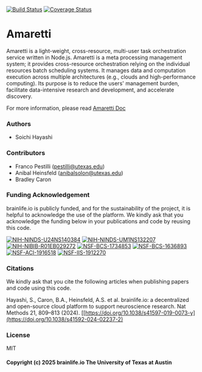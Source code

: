 [![Build Status](https://travis-ci.org/soichih/sca-wf.svg?branch=master)](https://travis-ci.org/soichih/sca-wf)
[![Coverage Status](https://coveralls.io/repos/github/soichih/sca-wf/badge.svg?branch=master)](https://coveralls.io/github/soichih/sca-wf?branch=master)

# Amaretti

Amaretti is a light-weight, cross-resource, multi-user task orchestration service written in Node.js. Amaretti is a meta processing management system; it provides cross-resource orchestration relying on the individual resources batch scheduling systems. It manages data and computation execution across multiple architectures (e.g., clouds and high-performance computing). Its purpose is to reduce the users' management burden, facilitate data-intensive research and development, and accelerate discovery.

For more information, please read [Amaretti Doc](https://brainlife.github.io/amaretti/)

### Authors
- Soichi Hayashi

### Contributors
- Franco Pestilli (pestilli@utexas.edu)
- Anibal Heinsfeld (anibalsolon@utexas.edu)
- Bradley Caron 

### Funding Acknowledgement
brainlife.io is publicly funded, and for the sustainability of the project, it is helpful to acknowledge the use of the platform. We kindly ask that you acknowledge the funding below in your publications and code by reusing this code.

[![NIH-NINDS-U24NS140384](https://img.shields.io/badge/NIH_NINDS-U24NS140384-green.svg)](https://reporter.nih.gov/search/n5PdgpeDckOpoeiPMDJMGw/project-details/11033905)
[![NIH-NINDS-UM1NS132207](https://img.shields.io/badge/NIH_NINDS-UM1NS132207-green.svg)](https://reporter.nih.gov/search/UJl7aWnoa0mtiHolO7GSAA/project-details/10929386)
[![NIH-NIBIB-R01EB029272](https://img.shields.io/badge/NIH_NIBIB-R01EB029272-green.svg)](https://reporter.nih.gov/search/r0i5-tebcECW9FNg-JRQXQ/project-details/10253558)
[![NSF-BCS-1734853](https://img.shields.io/badge/NSF_BCS-1734853-blue.svg)](https://nsf.gov/awardsearch/showAward?AWD_ID=1734853)
[![NSF-BCS-1636893](https://img.shields.io/badge/NSF_BCS-1636893-blue.svg)](https://nsf.gov/awardsearch/showAward?AWD_ID=1636893)
[![NSF-ACI-1916518](https://img.shields.io/badge/NSF_ACI-1916518-blue.svg)](https://nsf.gov/awardsearch/showAward?AWD_ID=1916518)
[![NSF-IIS-1912270](https://img.shields.io/badge/NSF_IIS-1912270-blue.svg)](https://nsf.gov/awardsearch/showAward?AWD_ID=1912270)

### Citations
We kindly ask that you cite the following articles when publishing papers and code using this code.

Hayashi, S., Caron, B.A., Heinsfeld, A.S. et al. brainlife.io: a decentralized and open-source cloud platform to support neuroscience research. Nat Methods 21, 809–813 (2024). [[https://doi.org/10.1038/s41597-019-0073-y](https://doi.org/10.1038/s41592-024-02237-2)

### License 
MIT

#### Copyright (c) 2025 brainlife.io The University of Texas at Austin
